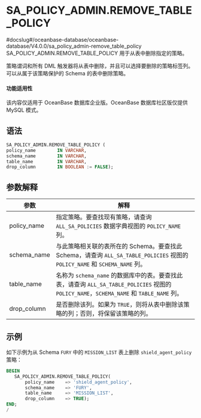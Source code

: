 SA_POLICY_ADMIN.REMOVE_TABLE_POLICY 
========================================================
#docslug#/oceanbase-database/oceanbase-database/V4.0.0/sa_policy_admin-remove_table_policy
SA_POLICY_ADMIN.REMOVE_TABLE_POLICY 用于从表中删除指定的策略。

策略谓词和所有 DML 触发器将从表中删除，并且可以选择要删除的策略标签列。可以从属于该策略保护的 Schema 的表中删除策略。

  <main id="notice" >
    <h4>功能适用性</h4>
    <p>该内容仅适用于 OceanBase 数据库企业版。OceanBase 数据库社区版仅提供 MySQL 模式。</p>
  </main>

语法 
-----------

```sql
SA_POLICY_ADMIN.REMOVE_TABLE_POLICY (
policy_name        IN VARCHAR,
schema_name        IN VARCHAR,
table_name         IN VARCHAR,
drop_column        IN BOOLEAN := FALSE);
```



参数解释 
-------------



|   **参数**    |                                                  **解释**                                                   |
|-------------|-----------------------------------------------------------------------------------------------------------|
| policy_name | 指定策略。要查找现有策略，请查询 `ALL_SA_POLICIES` 数据字典视图的 `POLICY_NAME` 列。                                                  |
| schema_name | 与此策略相关联的表所在的 Schema。要查找此 Schema，请查询 `ALL_SA_TABLE_POLICIES` 视图的 `POLICY_NAME` 和 `SCHEMA_NAME` 列。            |
| table_name  | 名称为 `schema_name` 的数据库中的表。要查找此表，请查询 `ALL_SA_TABLE_POLICIES` 视图的 `POLICY_NAME`，`SCHEMA_NAME` 和 `TABLE_NAME` 列。 |
| drop_column | 是否删除该列。如果为 `TRUE`，则将从表中删除该策略的列；否则，将保留该策略的列。                                                                 |



示例 
-----------

如下示例为从 Schema `FURY` 中的 `MISSION_LIST` 表上删除 `shield_agent_policy` 策略：

```sql
BEGIN
   SA_POLICY_ADMIN.REMOVE_TABLE_POLICY(
       policy_name    => 'shield_agent_policy',
       schema_name    => 'FURY',
       table_name     => 'MISSION_LIST',
       drop_column    => TRUE);
END;
/
```



